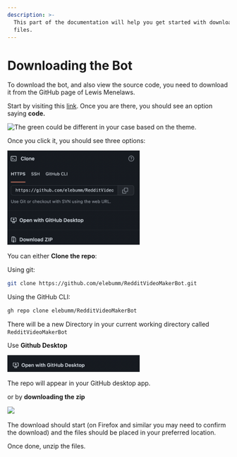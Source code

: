 ```yaml
---
description: >-
  This part of the documentation will help you get started with downloading the
  files.
---
```


# Downloading the Bot

To download the bot, and also view the source code, you need to download it from the GitHub page of Lewis Menelaws.

Start by visiting this [link](https://github.com/elebumm/RedditVideoMakerBot). Once you are there, you should see an option saying **code.**

![The green could be different in your case based on the theme.](<.gitbook/assets/image (1) (1) (1).png>)

Once you click it, you should see three options: 

<img src=".gitbook/assets/image (1) (1) (1) (1).png" width="300" heigth="300" alt="Buttons"/>

You can either **Clone the repo**:

Using git:

```bash
git clone https://github.com/elebumm/RedditVideoMakerBot.git
```

Using the GitHub CLI:

```bash
gh repo clone elebumm/RedditVideoMakerBot
```

There will be a new Directory in your current working directory called ```RedditVideoMakerBot```

Use **Github Desktop**

<img src=".gitbook/assets/image (1) (1) (1) (1) (1).png" width="300" heigth="300" alt="GD">

The repo will appear in your GitHub desktop app.

or by **downloading the zip**

![](<.gitbook/assets/image (1) (1).png>)

The download should start (on Firefox and similar you may need to confirm the download) and the files should be placed in your preferred location.

Once done, unzip the files.
